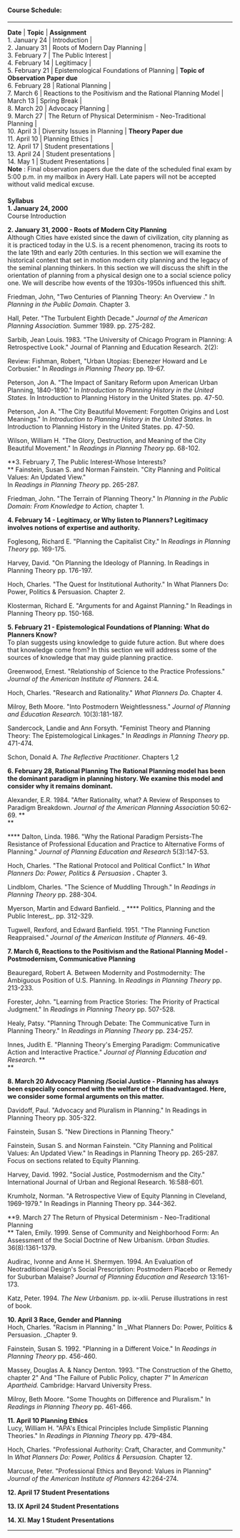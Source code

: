 

#### **Course Schedule:**  
  
---  
**Date** | **Topic** | **Assignment**  
1\. January 24 | Introduction |  
2\. January 31 | Roots of Modern Day Planning |  
3\. February 7 | The Public Interest |  
4\. February 14 | Legitimacy |  
5\. February 21 | Epistemological Foundations of Planning | **Topic of
Observation Paper due**  
6\. February 28 | Rational Planning |  
7\. March 6 | Reactions to the Positivism and the Rational Planning Model  |  
March 13 | Spring Break |  
8\. March 20 | Advocacy Planning |  
9\. March 27 | The Return of Physical Determinism - Neo-Traditional Planning |  
10\. April 3 | Diversity Issues in Planning | **Theory Paper due**  
11\. April 10 | Planning Ethics |  
12\. April 17 | Student presentations |  
13\. April 24 | Student presentations |  
14\. May 1 | Student Presentations |  
**Note** : Final observation papers due the date of the scheduled final exam
by 5:00 p.m. in my mailbox in Avery Hall. Late papers will not be accepted
without valid medical excuse.  
  
  
  
####  
  
**Syllabus**  
**1\. January 24, 2000**  
Course Introduction  
  
  
**2\. January 31, 2000 - Roots of Modern City Planning**  
Although Cities have existed since the dawn of civilization, city planning as
it is practiced today in the U.S. is a recent phenomenon, tracing its roots to
the late 19th and early 20th centuries. In this section we will examine the
historical context that set in motion modern city planning and the legacy of
the seminal planning thinkers. In this section we will discuss the shift in
the orientation of planning from a physical design one to a social science
policy one. We will describe how events of the 1930s-1950s influenced this
shift.  
  
Friedman, John, "Two Centuries of Planning Theory: An Overview ." In _Planning
in the Public Domain._ Chapter 3.

Hall, Peter. "The Turbulent Eighth Decade." _Journal of the American Planning
Association._ Summer 1989. pp. 275-282.

Sarbib, Jean Louis. 1983. "The University of Chicago Program in Planning: A
Retrospective Look." Journal of Planning and Education Research. 2(2):

Review: Fishman, Robert, "Urban Utopias: Ebenezer Howard and Le Corbusier." In
_Readings in Planning Theory_ pp. 19-67.

Peterson, Jon A. "The Impact of Sanitary Reform upon American Urban Planning,
1840-1890." In _Introduction to Planning History in the United States._ In
Introduction to Planning History in the United States. pp. 47-50.

Peterson, Jon A. "The City Beautiful Movement: Forgotten Origins and Lost
Meanings." In _Introduction to Planning History in the United States._ In
Introduction to Planning History in the United States. pp. 47-50.

Wilson, William H. "The Glory, Destruction, and Meaning of the City Beautiful
Movement." In _Readings in Planning Theory_ pp. 68-102.

**3\. February 7, The Public Interest-Whose Interests?  
** Fainstein, Susan S. and Norman Fainstein. "City Planning and Political
Values: An Updated View."  
In _Readings in Planning Theory_ pp. 265-287.

Friedman, John. "The Terrain of Planning Theory." In _Planning in the Public
Domain: From Knowledge to Action,_ chapter 1.

**4\. February 14 - Legitimacy, or Why listen to Planners? Legitimacy involves
notions of expertise and authority.**

Foglesong, Richard E. "Planning the Capitalist City." In _Readings in Planning
Theory_ pp. 169-175.

Harvey, David. "On Planning the Ideology of Planning. In Readings in Planning
Theory pp. 176-197.

Hoch, Charles. "The Quest for Institutional Authority." In What Planners Do:
Power, Politics & Persuasion. Chapter 2.

Klosterman, Richard E. "Arguments for and Against Planning." In Readings in
Planning Theory pp. 150-168.

**5\. February 21 - Epistemological Foundations of Planning: What do Planners
Know?**  
To plan suggests using knowledge to guide future action. But where does that
knowledge come from? In this section we will address some of the sources of
knowledge that may guide planning practice.  
  
Greenwood, Ernest. "Relationship of Science to the Practice Professions."
_Journal of the American Institute of Planners._ 24:4.

Hoch, Charles. "Research and Rationality." _What Planners Do._ Chapter 4\.

Milroy, Beth Moore. "Into Postmodern Weightlessness." _Journal of Planning and
Education Research._ 10(3):181-187.

Sandercock, Landie and Ann Forsyth. "Feminist Theory and Planning Theory: The
Epistemological Linkages." In _Readings in Planning Theory_ pp. 471-474.

Schon, Donald A. _The Reflective Practitioner_. Chapters 1,2

**6\. February 28, Rational Planning The Rational Planning model has been the
dominant paradigm in planning history. We examine this model and consider why
it remains dominant.**

Alexander, E.R. 1984. "After Rationality, what? A Review of Responses to
Paradigm Breakdown. _Journal of the American Planning Association_ 50:62-69.
**  
**

**** Dalton, Linda. 1986. "Why the Rational Paradigm Persists-The Resistance
of Professional Education and Practice to Alternative Forms of Planning."
_Journal of Planning Education and Research_ 5(3):147-53.

Hoch, Charles. "The Rational Protocol and Political Conflict." In _What
Planners Do: Power, Politics & Persuasion_ **.** Chapter 3.

Lindblom, Charles. "The Science of Muddling Through." In _Readings in Planning
Theory_ pp. 288-304.

Myerson, Martin and Edward Banfield. _ **** Politics, Planning and the Public
Interest_. pp. 312-329.

Tugwell, Rexford, and Edward Banfield. 1951. "The Planning Function
Reappraised." _Journal of the American Institute of Planners._ 46-49.

**7\. March 6, Reactions to the Positivism and the Rational Planning Model -
Postmodernism, Communicative Planning**

Beauregard, Robert A. Between Modernity and Postmodernity: The Ambiguous
Position of U.S. Planning. In _Readings in Planning Theory_ pp. 213-233.  

Forester, John. "Learning from Practice Stories: The Priority of Practical
Judgment." In _Readings in Planning Theory_ pp. 507-528.  

Healy, Patsy. "Planning Through Debate: The Communicative Turn in Planning
Theory." In _Readings in Planning Theory_ pp. 234-257.  

Innes, Judith E. "Planning Theory's Emerging Paradigm: Communicative Action
and Interactive Practice." _Journal of Planning Education and Research_. **  
**

**8\. March 20 Advocacy Planning /Social Justice \- Planning has always been
especially concerned with the welfare of the disadvantaged. Here, we consider
some formal arguments on this matter.**

Davidoff, Paul. "Advocacy and Pluralism in Planning." In Readings in Planning
Theory pp. 305-322.

Fainstein, Susan S. "New Directions in Planning Theory."

Fainstein, Susan S. and Norman Fainstein. "City Planning and Political Values:
An Updated View." In Readings in Planning Theory pp. 265-287. Focus on
sections related to Equity Planning.

Harvey, David. 1992. "Social Justice, Postmodernism and the City."
International Journal of Urban and Regional Research. 16:588-601.

Krumholz, Norman. "A Retrospective View of Equity Planning in Cleveland,
1969-1979." In Readings in Planning Theory pp. 344-362.  

**9\. March 27 The Return of Physical Determinism \- Neo-Traditional Planning  
** Talen, Emily. 1999. Sense of Community and Neighborhood Form: An Assessment
of the Social Doctrine of New Urbanism. _Urban Studies._ 36(8):1361-1379.

Audirac, Ivonne and Anne H. Shermyen. 1994. An Evaluation of Neotraditional
Design's Social Prescription: Postmodern Placebo or Remedy for Suburban
Malaise? _Journal of Planning Education and Research_ 13:161-173.

Katz, Peter. 1994. _The New Urbanism._ pp. ix-xlii. Peruse illustrations in
rest of book.

**10\. April 3 Race, Gender and Planning**  
Hoch, Charles. "Racism in Planning." In _What Planners Do: Power, Politics &
Persuasion. _Chapter 9.

Fainstein, Susan S. 1992. "Planning in a Different Voice." In _Readings in
Planning Theory_ pp. 456-460.

Massey, Douglas A. & Nancy Denton. 1993. "The Construction of the Ghetto,
chapter 2" And "The Failure of Public Policy, chapter 7" In _American
Apartheid._ Cambridge: Harvard University Press.

Milroy, Beth Moore. "Some Thoughts on Difference and Pluralism." In _Readings
in Planning Theory_ pp. 461-466.

**11\. April 10 Planning Ethics**  
Lucy, William H. "APA's Ethical Principles Include Simplistic Planning
Theories." In _Readings in Planning Theory_ pp. 479-484.

Hoch, Charles. "Professional Authority: Craft, Character, and Community." In
_What Planners Do: Power, Politics & Persuasion._ Chapter 12.

Marcuse, Peter. "Professional Ethics and Beyond: Values in Planning" _Journal
of the American Institute of Planners_ 42:264-274.

**12\. April 17 Student Presentations**

**13\. IX April 24 Student Presentations**

**14\. XI. May 1 Student Presentations**

  
****  
  
  
  
  
  
  
  
  
  
  
  
  
  
  
  
  
  


